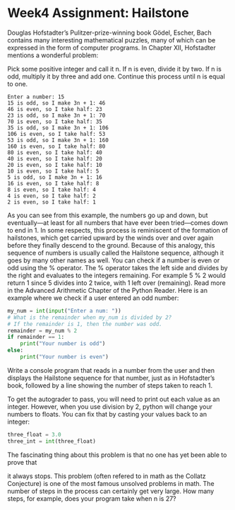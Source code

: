 # Week4 Assignment: Hailstone
Douglas Hofstadter’s Pulitzer-prize-winning book Gödel, Escher, Bach contains many interesting mathematical puzzles, many of which can be expressed in the form of computer programs. In Chapter XII, Hofstadter mentions a wonderful problem:

Pick some positive integer and call it n.
If n is even, divide it by two.
If n is odd, multiply it by three and add one.
Continue this process until n is equal to one.

```
Enter a number: 15
15 is odd, so I make 3n + 1: 46 
46 is even, so I take half: 23
23 is odd, so I make 3n + 1: 70
70 is even, so I take half: 35 
35 is odd, so I make 3n + 1: 106 
106 is even, so I take half: 53 
53 is odd, so I make 3n + 1: 160 
160 is even, so I take half: 80
80 is even, so I take half: 40 
40 is even, so I take half: 20 
20 is even, so I take half: 10 
10 is even, so I take half: 5
5 is odd, so I make 3n + 1: 16 
16 is even, so I take half: 8 
8 is even, so I take half: 4
4 is even, so I take half: 2
2 is even, so I take half: 1
```

As you can see from this example, the numbers go up and down, but eventually—at least for all numbers that have ever been tried—comes down to end in 1. In some respects, this process is reminiscent of the formation of hailstones, which get carried upward by the winds over and over again before they finally descend to the ground.
Because of this analogy, this sequence of numbers is usually called the Hailstone sequence, although it goes by many other names as well.
You can check if a number is even or odd using the % operator. The % operator takes the left side and divides by the right and evaluates to the integers remaining. For example 5 % 2 would return 1 since 5 divides into 2 twice, with 1 left over (remaining). Read more in the Advanced Arithmetic Chapter of the Python Reader.
Here is an example where we check if a user entered an odd number:
```python
my_num = int(input("Enter a num: "))
# What is the remainder when my_num is divided by 2?
# If the remainder is 1, then the number was odd.
remainder = my_num % 2
if remainder == 1:
    print("Your number is odd")
else:
    print("Your number is even")
```

Write a console program that reads in a number from the user and then displays the Hailstone sequence for that number, just as in Hofstadter’s book, followed by a line showing the number of steps taken to reach 1.

To get the autograder to pass, you will need to print out each value as an integer. However, when you use division by 2, python will change your numbers to floats. You can fix that by casting your values back to an integer:
```python
three_float = 3.0
three_int = int(three_float)
```

The fascinating thing about this problem is that no one has yet been able to prove that

it always stops. This problem (often refered to in math as the Collatz Conjecture) is one of the most famous unsolved problems in math. The number of steps in the process can certainly get very large. How many steps, for example, does your program take when n is 27? 